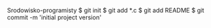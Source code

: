 Srodowisko-programisty
$ git init
$ git add *.c
$ git add README
$ git commit -m 'initial project version'

